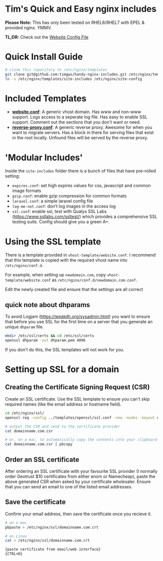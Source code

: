 # Tim's Quick and Easy nginx includes

**Please Note:** This has only been tested on RHEL6/RHEL7 with EPEL & provided nginx. YMMV.

**TL;DR:** Check out the [Website Config File](https://github.com/timgws/handy-nginx-includes/blob/master/vhost-template/website.conf)

# Quick Install Guide

```sh
# clone this reporitory to /etc/nginx/templates
git clone git@github.com:timgws/handy-nginx-includes.git /etc/nginx/templates
ln -s /etc/nginx/templates/site-includes /etc/nginx/site-config
```

# Included Templates

* **[website.conf](https://github.com/timgws/handy-nginx-includes/blob/master/vhost-template/website.conf)**: A generic vhost domain. Has www and non-www support. Logs access to a seperate log file. Has easy to enable SSL support. Comment out the sections that you don't want or need.
* **[reverse-proxy.conf](https://github.com/timgws/handy-nginx-includes/blob/master/vhost-template/reverse-proxy.conf)**: A generic reverse proxy. Awesome for when you want to migrate servers. Has a block in there for serving files that exist in the root locally. Unfound files will be served by the reverse proxy.

# 'Modular Includes'

Inside the `site-includes` folder there is a bunch of files that have pre-rolled setting:

* `expires.conf`: set high expires values for css, javascript and common image formats
* `gzip.conf`: enable gzip compression for common formats
* `laravel.conf`: a simple laravel config file
* `log-me-not.conf`: don't log images in the access log
* `ssl.conf`: enable ssl, test with Qualys SSL Labs (https://www.ssllabs.com/ssltest/) which provides a comprehensive SSL testing suite. Config should give you a green A+.

# Using the SSL template

There is a template provided in `vhost-template/website.conf`. I recommend that this template is copied with the required vhost name into `/etc/nginx/conf.d`.

For example, when setting up `newdomain.com`, copy `vhost-template/website.conf` as `/etc/nginx/conf.d/newdomain.com.conf`.

Edit the newly created file and ensure that the settings are all correct

## quick note about dhparams

To avoid Logjam (https://weakdh.org/sysadmin.html) you want to ensure that before you use SSL for the first time on a server that you generate an unique `dhparam` file.

```sh
mkdir /etc/ssl/certs && cd /etc/ssl/certs
openssl dhparam -out dhparam.pem 4096
```

If you don't do this, the SSL templates will not work for you.

# Setting up SSL for a domain

## Creating the Certificate Signing Request (CSR)

Create an SSL certificate. Use the SSL template to ensure you can't skip required names (like the email address or hostname field).

```sh
cd /etc/nginx/ssl/
openssl req -config ../templates/openssl/ssl.conf -new -nodes -keyout domainname.com.key -out domainname.com.csr

# output the CSR and send to the certificate provider
cat domainname.com.csr

# or, on a mac, to automatically copy the contents into your clipboard
cat domainname.com.csr | pbcopy
```

## Order an SSL certificate

After ordering an SSL certificate with your favourite SSL provider (I normally order Geotrust $10 certificates from either enom or Namecheap), paste the above generated CSR when asked by your certificate wholesaler. Ensure that you can send an email to one of the listed email addresses.

## Save the certificate

Confirm your email address, then save the certificate once you recieve it.

```sh
# on a mac
pbpaste > /etc/nginx/ssl/domainname.com.crt

# on Linux
cat > /etc/nginx/ssl/domainname.com.crt

{paste certificate from email/web interface}
{CTRL+D}
```


